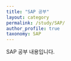 ```yaml
---
title: "SAP 공부"
layout: category
permalink: /study/SAP/
author_profile: true
taxonomy: SAP
---
```


SAP 공부 내용입니다.
